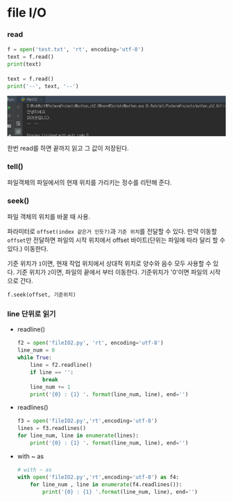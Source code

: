 # file I/O

### read

```python
f = open('test.txt', 'rt', encoding='utf-8')
text = f.read()
print(text)

text = f.read()
print('--', text, '--')
```

![img](./img/img4.png)

한번 read를 하면 끝까지 읽고 그 값이 저장된다.



### tell()

파일객체의 파일에서의 현재 위치를 가리키는 정수를 리턴해 준다.



### seek()

파일 객체의 위치를 바꿀 때 사용.

파라미터로 `offset(index 같은거 인듯?)`과 `기준 위치`를 전달할 수 있다. 만약 이동할 `offset`만 전달하면 파일의 시작 위치에서 offset 바이트(단위는 파일에 따라 달리 할 수 있다.) 이동한다. 

기준 위치가 `1`이면, 현재 작업 위치에서 상대적 위치로 양수와 음수 모두 사용할 수 있다. 기준 위치가 `2`이면, 파일의 끝에서 부터 이동한다. 기준위치가 '0'이면 파일의 시작으로 간다.

```python
f.seek(offset, 기준위치)
```



### line 단위로 읽기

- readline()

  ```python
  f2 = open('fileIO2.py', 'rt', encoding='utf-8')
  line_num = 0
  while True:
      line = f2.readline()
      if line == '':
          break
      line_num += 1
      print('{0} : {1} '. format(line_num, line), end='')
  ```

- readlines()

  ```python
  f3 = open('fileIO2.py','rt',encoding='utf-8')
  lines = f3.readlines()
  for line_num, line in enumerate(lines):
      print('{0} : {1} '. format(line_num, line), end='')
  ```

- with ~ as

  ```python
  # with ~ as
  with open('fileIO2.py','rt',encoding='utf-8') as f4:
      for line_num , line in enumerate(f4.readlines()):
          print('{0} : {1} '.format(line_num, line), end='')
  ```

  